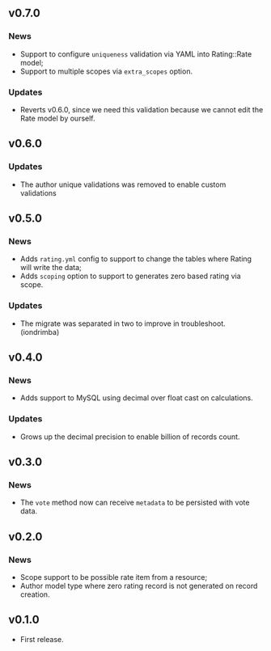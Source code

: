 ## v0.7.0

### News

- Support to configure `uniqueness` validation via YAML into Rating::Rate model;
- Support to multiple scopes via `extra_scopes` option.

### Updates

- Reverts v0.6.0, since we need this validation because we cannot edit the Rate model by ourself.

## v0.6.0

### Updates

- The author unique validations was removed to enable custom validations

## v0.5.0

### News

- Adds `rating.yml` config to support to change the tables where Rating will write the data;
- Adds `scoping` option to support to generates zero based rating via scope.

### Updates

- The migrate was separated in two to improve in troubleshoot. (iondrimba)

## v0.4.0

### News

- Adds support to MySQL using decimal over float cast on calculations.

### Updates

- Grows up the decimal precision to enable billion of records count.

## v0.3.0

### News

- The `vote` method now can receive `metadata` to be persisted with vote data.

## v0.2.0

### News

- Scope support to be possible rate item from a resource;
- Author model type where zero rating record is not generated on record creation.

## v0.1.0

- First release.
